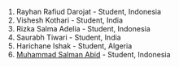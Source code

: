 1. Rayhan Rafiud Darojat - Student, Indonesia
2. Vishesh Kothari - Student, India
3. Rizka Salma Adelia - Student, Indonesia
4. Saurabh Tiwari - Student, India
5. Harichane Ishak - Student, Algeria
6. [Muhammad Salman Abid](https://github.com/beecoder77) - Student, Indonesia

